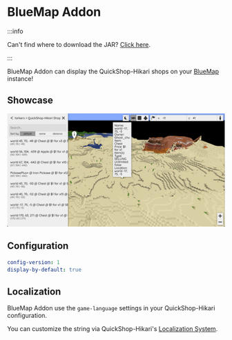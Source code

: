 # BlueMap Addon

:::info

Can't find where to download the JAR? [Click here](../faq/where-addons-compacts-at.md).

:::

BlueMap Addon can display the QuickShop-Hikari shops on your [BlueMap](https://modrinth.com/plugin/bluemap) instance!

## Showcase

![bluemap](img/bluemap.png)

## Configuration

```yaml
config-version: 1
display-by-default: true
```

## Localization

BlueMap Addon use the `game-language` settings in your QuickShop-Hikari configuration.

You can customize the string via QuickShop-Hikari's [Localization System](../modules/localization.md).

